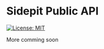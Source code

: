 # Sidepit Public API

[![License: MIT](https://img.shields.io/badge/License-MIT-yellow.svg)](https://opensource.org/licenses/MIT)

More comming soon